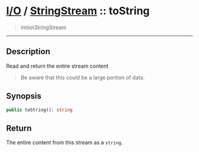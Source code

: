 # [I/O](io.md) / [StringStream](io-StringStream.md) :: toString
 > im\io\StringStream
____

## Description
Read and return the entire stream content

 > Be aware that this could be a large portion of data.  

## Synopsis
```php
public toString(): string
```

## Return
The entire content from this stream as a `string`.
